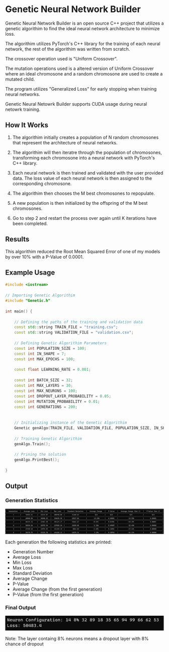 # Genetic Neural Network Builder
Genetic Neural Network Builder is an open source C++ project that utilizes a genetic algorithim to find the ideal neural network architecture to minimize loss.

The algorithim utilizes PyTorch's C++ library for the training of each neural network, the rest of the algorithim was written from scratch.

The crossover operation used is "Uniform Crossover".

The mutation operations used is a altered version of Uniform Crossover where an ideal chromosone and a random chromosone are used to create a mutated child.

The program utilizes "Generalized Loss" for early stopping when training neural networks.

Genetic Neural Netowrk Builder supports CUDA usage during neural netowrk training.

## How It Works 
1. The algorithim initially creates a population of N random chromosones that represent the architecture of neural networks. 

2. The algorithim will then iteratre through the population of chromosones, transforming each chromosone into a neural network with PyTorch's C++ library.

3. Each neural network is then trained and validated with the user provided data. The loss value of each neural network is then assigned to the corresponding chromosone.

4. The algorithim then chooses the M best chromosones to repopulate. 

5. A new population is then initialized by the offspring of the M best chromosones. 

6. Go to step 2 and restart the process over again until K iterations have been completed.

## Results
This algorithim reduced the Root Mean Squared Error of one of my models by over 10% with a P-Value of 0.0001.  




## Example Usage
```c++
#include <iostream>

// Importing Genetic Algorithim
#include "Genetic.h"

int main() {

    // Defining the paths of the training and validation data
	const std::string TRAIN_FILE = "training.csv";
	const std::string VALIDATION_FILE = "validation.csv";

    // Defining Genetic Algorithim Parameters
	const int POPULATION_SIZE = 100;
	const int IN_SHAPE = 7;
	const int MAX_EPOCHS = 100;

	const float LEARNING_RATE = 0.001;

	const int BATCH_SIZE = 32;
	const int MAX_LAYERS = 30;
	const int MAX_NEURONS = 100;
	const int DROPOUT_LAYER_PROBABILITY = 0.05;
	const int MUTATION_PROBABILITY = 0.01;
	const int GENERATIONS = 200;


    // Initializing instance of the Genetic Algorithim
	Genetic genAlgo(TRAIN_FILE, VALIDATION_FILE, POPULATION_SIZE, IN_SHAPE, MAX_EPOCHS, LEARNING_RATE, BATCH_SIZE, MAX_LAYERS, MAX_NEURONS, DROPOUT_LAYER_PROBABILITY, MUTATION_PROBABILITY, GENERATIONS);

    // Training Genetic Algorithim
	genAlgo.Train();

    // Prining the solution 
	genAlgo.PrintBest();

}

```

## Output

### Generation Statistics
![image_info](pics/start.png)

Each generation the following statistics are printed: 

* Generation Number
* Average Loss
* Min Loss
* Max Loss
* Standard Deviation
* Average Change
* P-Value
* Average Change (from the first generation)
* P-Value (from the first generation)

### Final Output
![image_info](pics/end.png)

Note: The layer containg 8% neurons means a dropout layer with 8% chance of dropout
